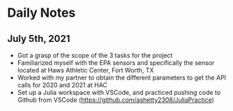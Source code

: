 # Daily Notes 

## July 5th, 2021
- Got a grasp of the scope of the 3 tasks for the project 
- Familiarized myself with the EPA sensors and specifically the sensor located at Haws Athletic Center, Fort Worth, TX
- Worked with my partner to obtain the different parameters to get the API calls for 2020 and 2021 at HAC 
- Set up a Julia workspace with VSCode, and practiced pushing code to Github from VSCode (https://github.com/ashetty2308/JuliaPractice)
